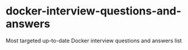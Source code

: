 # docker-interview-questions-and-answers
Most targeted up-to-date Docker interview questions and answers list
